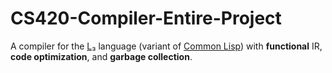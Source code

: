 # CS420-Compiler-Entire-Project

A compiler for the [L₃](https://cs420.epfl.ch/s/acc_02_l3.pdf) language (variant of [Common Lisp](https://lisp-lang.org/)) with **functional** IR, **code optimization**, and **garbage collection**.
